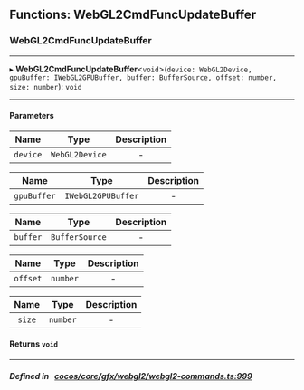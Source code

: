 ## Functions: WebGL2CmdFuncUpdateBuffer

### WebGL2CmdFuncUpdateBuffer


___
▸ **WebGL2CmdFuncUpdateBuffer**<`void`\>(`device: WebGL2Device, gpuBuffer: IWebGL2GPUBuffer, buffer: BufferSource, offset: number, size: number`): `void`
___


#### Parameters

| Name | Type | Description |
| :------: | :------: | :------: |
| `device` | `WebGL2Device` | - |

| Name | Type | Description |
| :------: | :------: | :------: |
| `gpuBuffer` | `IWebGL2GPUBuffer` | - |

| Name | Type | Description |
| :------: | :------: | :------: |
| `buffer` | `BufferSource` | - |

| Name | Type | Description |
| :------: | :------: | :------: |
| `offset` | `number` | - |

| Name | Type | Description |
| :------: | :------: | :------: |
| `size` | `number` | - |


#### Returns `void` 
___


##### Defined in &nbsp;   [cocos/core/gfx/webgl2/webgl2-commands.ts:999](https://github.com/cocos-creator/engine/blob/c7bf6b8a9/cocos/core/gfx/webgl2/webgl2-commands.ts#L999)&nbsp;
